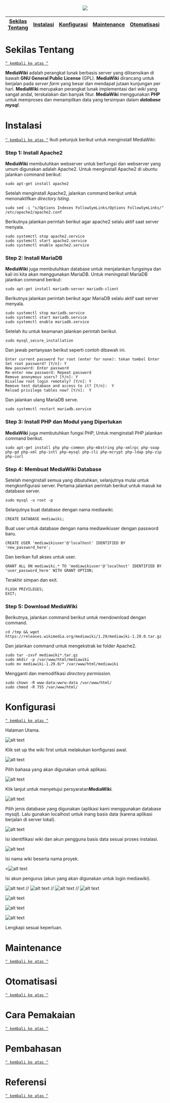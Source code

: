 <h1 align="center"><img src="https://upload.wikimedia.org/wikipedia/en/0/0f/MediaWiki_logo_reworked_embroidery.jpg"></h1>

[Sekilas Tentang](#sekilas-tentang) | [Instalasi](#instalasi) | [Konfigurasi](#konfigurasi) | [Maintenance](#maintenance) | [Otomatisasi](#otomatisasi) | [Cara Pemakaian](#cara-pemakaian) | [Pembahasan](#pembahasan) | [Referensi](#referensi)
:---:|:---:|:---:|:---:|:---:|:---:|:---:|:---:

# Sekilas Tentang
[`^ kembali ke atas ^`](#)

**MediaWiki** adalah perangkat lunak berbasis server yang dilisensikan di bawah **GNU General Public License** (GPL). **MediaWiki** dirancang untuk berjalan pada *server farm* yang besar dan mendapat jutaan kunjungan per hari. **MediaWiki** merupakan perangkat lunak implementasi dari *wiki* yang sangat andal, terskalakan dan banyak fitur. **MediaWiki** menggunakan **PHP** untuk memproses dan menampilkan data yang tersimpan dalam ***database mysql***.

# Instalasi
[`^ kembali ke atas ^`](#)
Ikuti petunjuk berikut untuk menginstall MediaWiki:

### Step 1: Install Apache2

**MediaWiki** membutuhkan webserver untuk berfungsi dan webserver yang umum digunakan adalah Apache2. Untuk menginstall Apache2 di ubuntu jalankan command berikut:

```
sudo apt-get install apache2
```

Setelah menginstall Apache2, jalankan command berikut untuk menonaktifkan *directory lsting.*

```
sudo sed -i "s/Options Indexes FollowSymLinks/Options FollowSymLinks/" /etc/apache2/apache2.conf
```

Berikutnya jalankan perintah berikut agar apache2 selalu aktif saat server menyala.

```
sudo systemctl stop apache2.service
sudo systemctl start apache2.service
sudo systemctl enable apache2.service
```

### Step 2: Install MariaDB

**MediaWiki** juga membutuhkan database untuk menjalankan fungsinya dan kali ini kita akan menggunakan MariaDB. Untuk meningstall MariaDB jalankan command berikut:

```
sudo apt-get install mariadb-server mariadb-client
```

Berikutnya jalankan perintah berikut agar MariaDB selalu aktif saat server menyala.

```
sudo systemctl stop mariadb.service
sudo systemctl start mariadb.service
sudo systemctl enable mariadb.service
````

Setelah itu untuk keamanan jalankan perintah berikut.

```
sudo mysql_secure_installation
```

Dan jawab pertanyaan berikut seperti contoh dibawah ini.

```
Enter current password for root (enter for none): tekan tombol Enter
Set root password? [Y/n]: Y
New password: Enter password
Re-enter new password: Repeat password
Remove anonymous users? [Y/n]: Y
Disallow root login remotely? [Y/n]: Y
Remove test database and access to it? [Y/n]:  Y
Reload privilege tables now? [Y/n]:  Y
```

Dan jalankan ulang MariaDB serve.

```
sudo systemctl restart mariadb.service
```

### Step 3: Install PHP dan Modul yang Diperlukan

**MediaWiki** juga membutuhkan fungsi PHP, Untuk menginstall PHP jalankan command berikut.

```
sudo apt-get install php php-common php-mbstring php-xmlrpc php-soap php-gd php-xml php-intl php-mysql php-cli php-mcrypt php-ldap php-zip php-curl
```

### Step 4: Membuat MediaWiki Database

Setelah menginstall semua yang dibutuhkan, selanjutnya mulai untuk mengkonfigurasi server. Pertama jalankan perintah berikut untuk masuk ke database server.

```
sudo mysql -u root -p
```

Selanjutnya buat database dengan nama mediawiki.

```
CREATE DATABASE mediawiki;
```

Buat user untuk database dengan nama mediawikiuser dengan password baru.

```
CREATE USER 'mediawikiuser'@'localhost' IDENTIFIED BY 'new_password_here';
```

Dan berikan full akses untuk user.

```
GRANT ALL ON mediawiki.* TO 'mediawikiuser'@'localhost' IDENTIFIED BY 'user_password_here' WITH GRANT OPTION;
```

Terakhir simpan dan exit.

```
FLUSH PRIVILEGES;
EXIT;
```

### Step 5: Download MediaWiki

Berikutnya, jalankan command berikut untuk mendownload dengan command.

```
cd /tmp && wget https://releases.wikimedia.org/mediawiki/1.29/mediawiki-1.29.0.tar.gz
```

Dan jalankan command untuk mengekstrak ke folder Apache2.

```
sudo tar -zxvf mediawiki*.tar.gz
sudo mkdir -p /var/www/html/mediawiki
sudo mv mediawiki-1.29.0/* /var/www/html/mediawiki
```

Mengganti dan memodifikasi *directory permission.*

```
sudo chown -R www-data:wwrw-data /var/www/html/
sudo chmod -R 755 /var/www/html/
```





# Konfigurasi
[`^ kembali ke atas ^`](#)

Halaman Utama.

![alt text](https://github.com/miqbals1649/mediaWiki/blob/master/Komdat/MW%201.PNG)

Klik set up the wiki first untuk melakukan konfigurasi awal.

![alt text](https://github.com/miqbals1649/mediaWiki/blob/master/Komdat/MW%202.PNG)

Pilih bahasa yang akan digunakan untuk aplikasi.

![alt text](https://github.com/miqbals1649/mediaWiki/blob/master/Komdat/MW%203.PNG)

Klik lanjut untuk menyetujui persyaratan**MediaWiki**.

![alt text](https://github.com/miqbals1649/mediaWiki/blob/master/Komdat/MW%204.PNG)

Pilih jenis database yang digunakan (aplikasi kami menggunakan database mysql). Lalu gunakan localhost untuk inang basis data (karena aplikasi berjalan di server lokal).

![alt text](https://github.com/miqbals1649/mediaWiki/blob/master/Komdat/MW%205.PNG)

Isi identifikasi wiki dan akun pengguna basis data sesuai proses instalasi.

![alt text](https://github.com/miqbals1649/mediaWiki/blob/master/Komdat/MW%206.PNG)

Isi nama wiki beserta nama proyek.

<![alt text](https://github.com/miqbals1649/mediaWiki/blob/master/Komdat/MW%207.PNG)

Isi akun pengurus (akun yang akan digunakan untuk login mediawiki).

![alt text](https://github.com/miqbals1649/mediaWiki/blob/master/Komdat/MW%208.PNG)
//
![alt text](https://github.com/miqbals1649/mediaWiki/blob/master/Komdat/MW%209.PNG)
//
![alt text](https://github.com/miqbals1649/mediaWiki/blob/master/Komdat/MW%209.PNG)
//
![alt text](https://github.com/miqbals1649/mediaWiki/blob/master/Komdat/MW%210.PNG)

![alt text](https://github.com/miqbals1649/mediaWiki/blob/master/Komdat/MW%211.PNG)

![alt text](https://github.com/miqbals1649/mediaWiki/blob/master/Komdat/MW%212.PNG)

![alt text](https://github.com/miqbals1649/mediaWiki/blob/master/Komdat/MW%213.PNG)

Lengkapi sesuai keperluan.



# Maintenance
[`^ kembali ke atas ^`](#)

# Otomatisasi
[`^ kembali ke atas ^`](#)

# Cara Pemakaian
[`^ kembali ke atas ^`](#)

# Pembahasan
[`^ kembali ke atas ^`](#)

# Referensi
[`^ kembali ke atas ^`](#)
